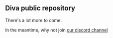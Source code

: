 ## Diva public repository

There's a lot more to come.

In the meantime, why not join [our discord channel](https://discord.gg/7zFXbkYT)
